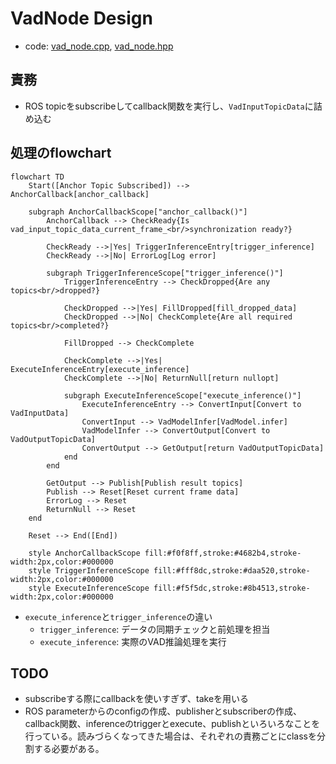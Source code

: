 # VadNode Design

- code: [vad_node.cpp](../src/vad_node.cpp), [vad_node.hpp](../include/autoware_tensorrt_vad/vad_node.hpp)

## 責務

- ROS topicをsubscribeしてcallback関数を実行し、`VadInputTopicData`に詰め込む

## 処理のflowchart

```mermaid
flowchart TD
    Start([Anchor Topic Subscribed]) --> AnchorCallback[anchor_callback]
    
    subgraph AnchorCallbackScope["anchor_callback()"]
        AnchorCallback --> CheckReady{Is vad_input_topic_data_current_frame_<br/>synchronization ready?}
        
        CheckReady -->|Yes| TriggerInferenceEntry[trigger_inference]
        CheckReady -->|No| ErrorLog[Log error]
        
        subgraph TriggerInferenceScope["trigger_inference()"]
            TriggerInferenceEntry --> CheckDropped{Are any topics<br/>dropped?}
            
            CheckDropped -->|Yes| FillDropped[fill_dropped_data]
            CheckDropped -->|No| CheckComplete{Are all required topics<br/>completed?}
            
            FillDropped --> CheckComplete
            
            CheckComplete -->|Yes| ExecuteInferenceEntry[execute_inference]
            CheckComplete -->|No| ReturnNull[return nullopt]
            
            subgraph ExecuteInferenceScope["execute_inference()"]
                ExecuteInferenceEntry --> ConvertInput[Convert to VadInputData]
                ConvertInput --> VadModelInfer[VadModel.infer]
                VadModelInfer --> ConvertOutput[Convert to VadOutputTopicData]
                ConvertOutput --> GetOutput[return VadOutputTopicData]
            end
        end
        
        GetOutput --> Publish[Publish result topics]
        Publish --> Reset[Reset current frame data]
        ErrorLog --> Reset
        ReturnNull --> Reset
    end
    
    Reset --> End([End])
    
    style AnchorCallbackScope fill:#f0f8ff,stroke:#4682b4,stroke-width:2px,color:#000000
    style TriggerInferenceScope fill:#fff8dc,stroke:#daa520,stroke-width:2px,color:#000000
    style ExecuteInferenceScope fill:#f5f5dc,stroke:#8b4513,stroke-width:2px,color:#000000
```

- `execute_inference`と`trigger_inference`の違い
  - `trigger_inference`: データの同期チェックと前処理を担当
  - `execute_inference`: 実際のVAD推論処理を実行

## TODO

- subscribeする際にcallbackを使いすぎず、takeを用いる
- ROS parameterからのconfigの作成、publisherとsubscriberの作成、callback関数、inferenceのtriggerとexecute、publishといろいろなことを行っている。読みづらくなってきた場合は、それぞれの責務ごとにclassを分割する必要がある。

